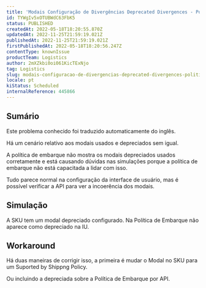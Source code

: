 ```yaml
---
title: 'Modais Configuração de Divergências Deprecated Divergences - Política de embarque'
id: TYWgIv5xOTUBWdC63FbK5
status: PUBLISHED
createdAt: 2022-05-18T18:20:55.870Z
updatedAt: 2022-11-25T21:59:19.021Z
publishedAt: 2022-11-25T21:59:19.021Z
firstPublishedAt: 2022-05-18T18:20:56.247Z
contentType: knownIssue
productTeam: Logistics
author: 2mXZkbi0oi061KicTExNjo
tag: Logistics
slug: modais-configuracao-de-divergencias-deprecated-divergences-politica-de-embarque
locale: pt
kiStatus: Scheduled
internalReference: 445866
---
```


## Sumário

<div class="alert alert-info">
  <p>Este problema conhecido foi traduzido automaticamente do inglês.</p>
</div>


Há um cenário relativo aos modais usados e depreciados sem igual.

A política de embarque não mostra os modais depreciados usados corretamente e está causando dúvidas nas simulações porque a política de embarque não está capacitada a lidar com isso.

Tudo parece normal na configuração da interface de usuário, mas é possível verificar a API para ver a incoerência dos modais.




## Simulação


A SKU tem um modal depreciado configurado.
Na Política de Embarque não aparece como depreciado na IU.




## Workaround


Há duas maneiras de corrigir isso, a primeira é mudar o Modal no SKU para um Suported by Shippng Policy.

Ou incluindo a depreciada sobre a Política de Embarque por API.

